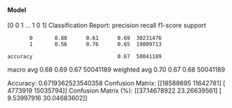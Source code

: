 #### Model
[0 0 1 ... 1 0 1]
Classification Report:
              precision    recall  f1-score   support

           0       0.80      0.61      0.69  30231476
           1       0.56      0.76      0.65  19809713

    accuracy                           0.67  50041189
   macro avg       0.68      0.69      0.67  50041189
weighted avg       0.70      0.67      0.68  50041189

Accuracy: 0.6719362523540358
Confusion Matrix:
[[18588695 11642781]
 [ 4773919 15035794]]
Confusion Matrix (%):
[[37.14678922 23.26639561]
 [ 9.53997916 30.04683602]]
